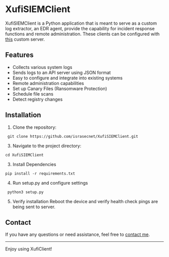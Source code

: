 # XufiSIEMClient

XufiSIEMClient is a Python application that is meant to serve as a custom log extractor, an EDR agent, provide the capability for incident response functions and remote administration. These clients can be configured with [this](https://github.com/israsecnet/CRMSIEMSERVER) custom server.

## Features

- Collects various system logs
- Sends logs to an API server using JSON format
- Easy to configure and integrate into existing systems
- Remote administration capabilities
- Set up Canary Files (Ransomware Protection)
- Schedule file scans
- Detect registry changes

## Installation

1. Clone the repository:
  ```
   git clone https://github.com/israsecnet/XufiSIEMClient.git
  ```
3. Navigate to the project directory:
  ```
  cd XufiSIEMClient
  ```
3. Install Dependencies
  ```
  pip install -r requirements.txt 
  ``` 
4. Run setup.py and configure settings
  ```
   python3 setup.py
  ```
5. Verify installation
   Reboot the device and verify health check pings are being sent to server.

## Contact

If you have any questions or need assistance, feel free to [contact me](mailto:raizn@proton.me).

---

Enjoy using XufiClient!
